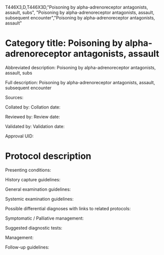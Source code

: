 T446X3,D,T446X3D,"Poisoning by alpha-adrenoreceptor antagonists, assault, subs", "Poisoning by alpha-adrenoreceptor antagonists, assault, subsequent encounter","Poisoning by alpha-adrenoreceptor antagonists, assault"
# Category title: Poisoning by alpha-adrenoreceptor antagonists, assault

Abbreviated description: Poisoning by alpha-adrenoreceptor antagonists, assault, subs

Full description: Poisoning by alpha-adrenoreceptor antagonists, assault, subsequent encounter

Sources:

Collated by:
Collation date:

Reviewed by:
Review date:

Validated by:
Validation date:

Approval UID:

# Protocol description

Presenting conditions:

History capture guidelines:

General examination guidelines:

Systemic examination guidelines:

Possible differential diagnoses with links to related protocols:

Symptomatic / Palliative management:

Suggested diagnostic tests:

Management:

Follow-up guidelines:
